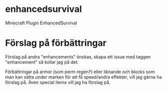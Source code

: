 # enhancedsurvival
Minecraft Plugin EnhancedSurvival

# Förslag på förbättringar
Förslag på andra "enhancements" önskas, skapa ett issue med taggen "enhancement" så kollar jag på det.

Förbättringar på armor (som perm regen?) eller liknande och blocks som man kan sätta under marken för att få speed/andra effekter, vill jag gärna ha förslag på.
Även special items vill jag ha förslag på.
